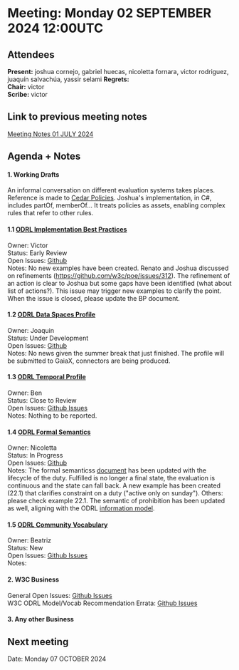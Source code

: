 # Meeting:  Monday 02 SEPTEMBER 2024 12:00UTC

## Attendees

**Present:**  joshua cornejo, gabriel huecas, nicoletta fornara, victor rodriguez, juaquín salvachúa, yassir selami 
**Regrets:**   
**Chair:**   victor    
**Scribe:**   victor  

## Link to previous meeting notes

[Meeting Notes 01 JULY 2024](meeting-2024-07-01.md)

## Agenda + Notes

#### 1. Working Drafts   

An informal conversation on different evaluation systems takes places. Reference is made to [Cedar Policies](https://www.cedarpolicy.com/en).
Joshua's implementation, in C#, includes partOf, memberOf... It treats policies as assets, enabling complex rules that refer to other rules.

#### 1.1 [ODRL Implementation Best Practices](https://w3c.github.io/odrl/bp/)
Owner: Victor  
Status: Early Review  
Open Issues: [Github](https://github.com/w3c/odrl/issues?q=is%3Aissue+is%3Aopen+label%3A%22Implementation+Best+Practices%22)  
Notes: No new examples have been created. Renato and Joshua discussed on refinements (https://github.com/w3c/poe/issues/312). The refinement of an action is clear to Joshua but some gaps have been identified (what about list of actions?). This issue may trigger new examples to clarify the point. When the issue is closed, please update the BP document.
 
#### 1.2 [ODRL Data Spaces Profile](https://w3c.github.io/odrl/profile-dataspaces/)
Owner: Joaquin  
Status: Under Development  
Open Issues: [Github](https://github.com/w3c/odrl/issues?q=is%3Aissue+is%3Aopen+label%3A%22Data+Spaces%22)  
Notes: No news given the summer break that just finished. The profile will be submitted to GaiaX, connectors are being produced.  

#### 1.3 [ODRL Temporal Profile](https://w3c.github.io/odrl/profile-temporal/)
Owner: Ben  
Status: Close to Review  
Open Issues: [Github Issues](https://github.com/w3c/odrl/issues?q=is%3Aissue+is%3Aopen+label%3A%22Temporal+Profile%22)  
Notes: Nothing to be reported.


#### 1.4 [ODRL Formal Semantics](https://w3c.github.io/odrl/formal-semantics/)
Owner: Nicoletta  
Status: In Progress  
Open Issues: [Github](https://github.com/w3c/odrl/issues?q=is%3Aissue+is%3Aopen+label%3A%22Formal+Semantics%22)  
Notes: The formal semanticss [document](https://w3c.github.io/odrl/formal-semantics/) has been updated with the lifecycle of the duty. Fulfilled is no longer a final state, the evaluation is continuous and the state can fall back. A new example has been created (22.1) that clarifies constraint on a duty ("active only on sunday"). Others: please check example 22.1. The semantic of prohibition has been updated as well, aligning with the ODRL [information model](https://www.w3.org/TR/odrl-model/).

#### 1.5 [ODRL Community Vocabulary](https://w3c.github.io/odrl/community-vocab/)
Owner: Beatriz  
Status: New  
Open Issues: [Github Issues](https://github.com/w3c/odrl/issues?q=is%3Aissue+is%3Aopen+label%3A%22Community+Vocabulary%22)   
Notes:


#### 2. W3C Business

General Open Issues: [Github Issues](https://github.com/w3c/odrl/issues?q=is%3Aissue+is%3Aopen+label%3AW3C)  
W3C ODRL Model/Vocab Recommendation Errata: [Github Issues](https://github.com/w3c/poe/issues?q=is%3Aissue+is%3Aopen+label%3AErratumRaised)



#### 3. Any other Business




## Next meeting

Date: Monday 07 OCTOBER 2024

